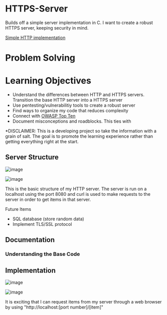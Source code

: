 # HTTPS-Server
Builds off a simple server implementation in C. I want to create a robust HTTPS server, keeping security in mind. 

[Simple HTTP implementation](https://github.com/hashjaco/C-HTTP-Server)

# Problem Solving

# Learning Objectives
- Understand the differences between HTTP and HTTPS servers. Transition the base HTTP server into a HTTPS server
- Use pentesting/vulnerabilitiy tools to create a robust server
- Find ways to organize my code that reduces complexity
- Connect with [OWASP Top Ten](https://owasp.org/www-project-top-ten/#:~:text=The%20OWASP%20Top%2010%20is,step%20towards%20more%20secure%20coding)
- Document misconceptions and roadblocks. This ties with  

\*DISCLAIMER: This is a developing project so take the information with a grain of salt. The goal is to promote the learning experience rather than getting everything right at the start.

## Server Structure

![image](https://github.com/user-attachments/assets/bbb03718-9f0b-450e-90e0-883fc0d128c4)

![image](https://github.com/user-attachments/assets/03af26e8-f605-4d6d-8df4-6c8b3f0e5cf4)

This is the basic structure of my HTTP server. The server is run on a localhost using the port 8080 and curl is used to make requests to the server in order to get items in that server.

Future Items
- SQL database (store random data)
- Implement TLS/SSL protocol

## Documentation
### Understanding the Base Code

## Implementation

![image](https://github.com/user-attachments/assets/5620b80a-9586-4706-8835-88c88e03f31f)

![image](https://github.com/user-attachments/assets/18c5b914-b0aa-48a2-9e59-d6cfac576fad)

It is exciting that I can request items from my server through a web browser by using "http://localhost:[port number]/[item]"
